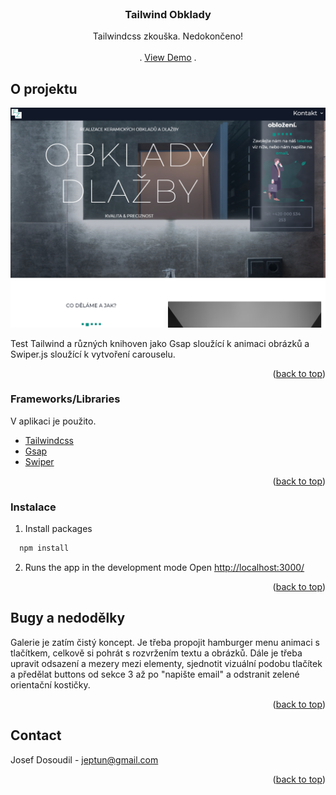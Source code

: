 <div id="top"></div>


<!-- PROJECT LOGO -->
<br />
<div align="center">
 
  <h3 align="center">Tailwind Obklady</h3>

  <p align="center">
    Tailwindcss zkouška. Nedokončeno!
    <br />
    <br />
    .
    <a href="https://obkladyzlin.netlify.app/">View Demo</a>
    .
  </p>
</div>

<!-- ABOUT THE PROJECT -->
## O projektu

[![Product Name Screen Shot][product-screenshot]](https://obkladyzlin.netlify.app/)

Test Tailwind a různých knihoven jako Gsap sloužící k animaci obrázků a Swiper.js sloužící k vytvoření carouselu.

<p align="right">(<a href="#top">back to top</a>)</p>



### Frameworks/Libraries

V aplikaci je použito.

* [Tailwindcss](https://tailwindcss.com/docs)
* [Gsap](https://greensock.com/gsap/)
* [Swiper](https://swiperjs.com//)

<p align="right">(<a href="#top">back to top</a>)</p>


<!-- GETTING STARTED -->

### Instalace

1. Install packages
```sh
  npm install 
  ```
2. Runs the app in the development mode Open [http://localhost:3000/](http://localhost:3000)


<p align="right">(<a href="#top">back to top</a>)</p>

## Bugy a nedodělky

Galerie je zatím čistý koncept. Je třeba propojit hamburger menu animaci s tlačítkem, celkově si pohrát s rozvržením textu a obrázků. Dále je třeba upravit odsazení a mezery mezi elementy, sjednotit vizuální podobu tlačítek a předělat buttons od sekce 3 až po "napište email" a odstranit zelené orientační kostičky.

<p align="right">(<a href="#top">back to top</a>)</p>

<!-- CONTACT -->
## Contact

Josef Dosoudil  - jeptun@gmail.com

<p align="right">(<a href="#top">back to top</a>)</p>





<!-- MARKDOWN LINKS & IMAGES -->

[product-screenshot]: images/img2.PNG
